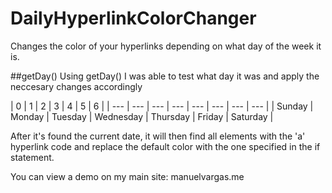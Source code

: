 # DailyHyperlinkColorChanger
Changes the color of your hyperlinks depending on what day of the week it is.

##getDay()
Using getDay() I was able to test what day it was and apply the neccesary changes accordingly

|  0 | 1 | 2 | 3 | 4 | 5 | 6 | 
| --- | --- | --- | --- | --- | --- | --- | --- |
| Sunday | Monday | Tuesday | Wednesday | Thursday | Friday | Saturday | 

After it's found the current date, it will then find all elements with the 'a' hyperlink code and replace the default color with the one specified in the if statement.

You can view a demo on my main site: manuelvargas.me
